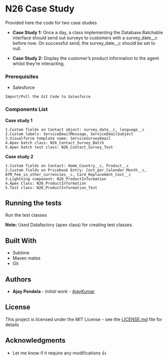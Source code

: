 # N26 Case Study

Provided here the code for two case studies
* **Case Study 1:**
Once a day, a class implementing the Database.Batchable interface should send out
surveys to customers with a survey_date__c before now. On successful send, the
survey_date__c should be set to null.

* **Case Study 2:**
Display the customer’s product information to the agent whilst they’re interacting.


### Prerequisites

* Salesforce

```
Import/Pull the Git Code to Salesforce
```

### Components List

**Case study 1**

```
1.Custom fields on Contact object: survey_date__c, language__c
2.Custom labels: ServiceEmailMessage, ServiceEmailSubject
3.Visualforce template name: ServiceSurveyEmail
4.Apex batch class: N26_Contact_Survey_Batch
5.Apex batch test class: N26_Contact_Survey_Test

```

**Case study 2**

```
1.Custom fields on Contact: Home_Country__c, Product__c
2.Custom fields on Pricebook Entry: Cost_per_Calendar_Month__c, ATM_Fee_in_other_currencies__c, Card_Replacement_Cost__c
3.Lightning component: N26_ProductInformation
4.Apex Class: N26_ProductInformation
5.Test class: N26_ProductInformation_Test

```


## Running the tests

Run the test classes

**Note:** Used Datafactory (apex class) for creating test classes.

## Built With

* Sublime
* Maven mates
* Git

## Authors

* **Ajay Pendela** - *Initial work* - [AjayKumar](https://github.com/ajaykumarpendela)

## License

This project is licensed under the MIT License - see the [LICENSE.md](LICENSE.md) file for details

## Acknowledgments

* Let me know if it require any modifications :+1:
